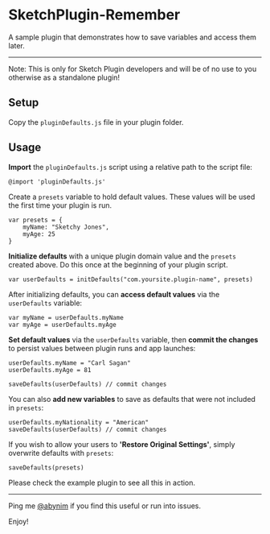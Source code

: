 # SketchPlugin-Remember
A sample plugin that demonstrates how to save variables and access them later.

---

Note: This is only for Sketch Plugin developers and will be of no use to you otherwise as a standalone plugin!

## Setup  

Copy the `pluginDefaults.js` file in your plugin folder.


## Usage

**Import** the `pluginDefaults.js` script using a relative path to the script file:

	@import 'pluginDefaults.js'


Create a `presets` variable to hold default values. These values will be used the first time your plugin is run.

	var presets = {
		myName: "Sketchy Jones",
		myAge: 25
	}


**Initialize defaults** with a unique plugin domain value and the `presets` created above. Do this once at the beginning of your plugin script.

	var userDefaults = initDefaults("com.yoursite.plugin-name", presets)


After initializing defaults, you can **access default values** via the `userDefaults` variable: 

	var myName = userDefaults.myName
	var myAge = userDefaults.myAge


**Set default values** via the `userDefaults` variable, then **commit the changes** to persist values between plugin runs and app launches:

	userDefaults.myName = "Carl Sagan"
 	userDefaults.myAge = 81

 	saveDefaults(userDefaults) // commit changes


You can also **add new variables** to save as defaults that were not included in `presets`:

	userDefaults.myNationality = "American"
	saveDefaults(userDefaults) // commit changes


If you wish to allow your users to **'Restore Original Settings'**, simply overwrite defaults with `presets`:

	saveDefaults(presets)


Please check the example plugin to see all this in action.

---

Ping me [@abynim](http://twitter.com/abynim) if you find this useful or run into issues.

Enjoy!